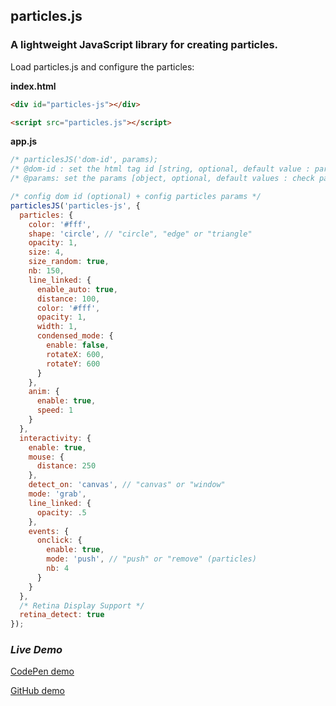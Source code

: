 ## particles.js

### A lightweight JavaScript library for creating particles.

Load particles.js and configure the particles:

**index.html**
```html
<div id="particles-js"></div>

<script src="particles.js"></script>
```

**app.js**
```javascript
/* particlesJS('dom-id', params);
/* @dom-id : set the html tag id [string, optional, default value : particles-js]
/* @params: set the params [object, optional, default values : check particles.js] */

/* config dom id (optional) + config particles params */
particlesJS('particles-js', {
  particles: {
    color: '#fff',
    shape: 'circle', // "circle", "edge" or "triangle"
    opacity: 1,
    size: 4,
    size_random: true,
    nb: 150,
    line_linked: {
      enable_auto: true,
      distance: 100,
      color: '#fff',
      opacity: 1,
      width: 1,
      condensed_mode: {
        enable: false,
        rotateX: 600,
        rotateY: 600
      }
    },
    anim: {
      enable: true,
      speed: 1
    }
  },
  interactivity: {
    enable: true,
    mouse: {
      distance: 250
    },
    detect_on: 'canvas', // "canvas" or "window"
    mode: 'grab',
    line_linked: {
      opacity: .5
    },
    events: {
      onclick: {
        enable: true,
        mode: 'push', // "push" or "remove" (particles)
        nb: 4
      }
    }
  },
  /* Retina Display Support */
  retina_detect: true
});
```

### ***Live Demo***
<a href="http://codepen.io/VincentGarreau/pen/pnlso" target="_blank">CodePen demo</a>

<a href="http://htmlpreview.github.io/?https://github.com/VincentGarreau/particles.js/blob/master/demo/index.html" target="_blank">GitHub demo</a>
